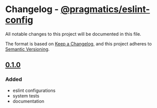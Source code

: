 # Changelog - [@pragmatics/eslint-config]

All notable changes to this project will be documented in this file.

The format is based on [Keep a Changelog](https://keepachangelog.com/en/1.0.0/),
and this project adheres to [Semantic Versioning](https://semver.org/spec/v2.0.0.html).

## [0.1.0]

### Added

- eslint configurations
- system tests
- documentation

[@pragmatics/eslint-config]: https://github.com/pragmaticsdev/eslint-config
[0.1.0]: https://github.com/pragmaticsdev/eslint-config/tree/0.1.0
